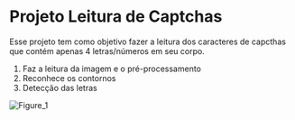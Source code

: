 # Projeto Leitura de Captchas

Esse projeto tem como objetivo fazer a leitura dos caracteres de capcthas que contém apenas 4 letras/números em seu corpo.

1. Faz a leitura da imagem e o pré-processamento
2. Reconhece os contornos
3. Detecção das letras

![Figure_1](https://user-images.githubusercontent.com/5797933/104254751-3a7b1e80-5456-11eb-937e-c618b9f3a2bd.png)
